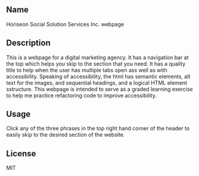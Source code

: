 ## Name
Horiseon Social Solution Services Inc. webpage

## Description
This is a webpage for a digital marketing agency. It has a navigation bar at the top which helps you skip to the section that you need. It has a quality title to help when the user has multiple tabs open ass well as with accessibility. Speaking of accessibility, the html has semantic elements, alt text for the images, and sequential headings, and a logical HTML element sstructure.
This webpage is intended to serve as a graded learning exercise to help me practice refactoring code to improve accessibility.

## Usage
Click any of the three phrases in the top right hand corner of the header to easily skip to the desired section of the website.

## License
MIT

